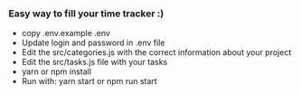 ### Easy way to fill your time tracker :)

 - copy .env.example .env
 - Update login and password in .env file
 - Edit the src/categories.js with the correct information about your project
 - Edit the src/tasks.js file with your tasks
 - yarn or npm install
 - Run with: yarn start or npm run start

